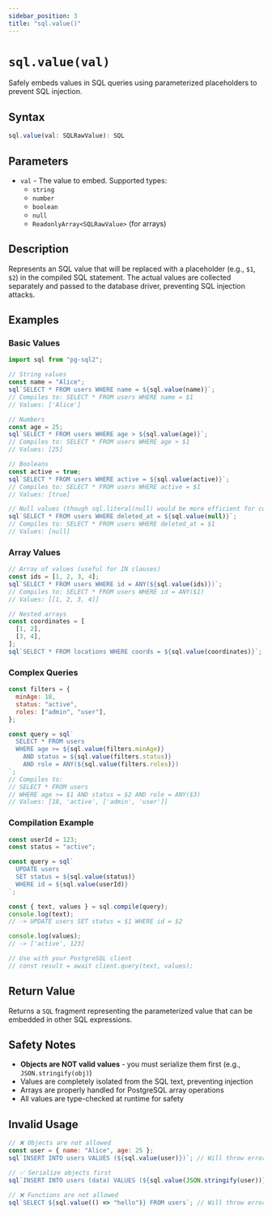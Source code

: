 ```yaml
---
sidebar_position: 3
title: "sql.value()"
---
```


# `sql.value(val)`

Safely embeds values in SQL queries using parameterized placeholders to prevent SQL injection.

## Syntax

```typescript
sql.value(val: SQLRawValue): SQL
```

## Parameters

- `val` - The value to embed. Supported types:
  - `string`
  - `number`
  - `boolean`
  - `null`
  - `ReadonlyArray<SQLRawValue>` (for arrays)

## Description

Represents an SQL value that will be replaced with a placeholder (e.g., `$1`, `$2`) in the compiled SQL statement. The actual values are collected separately and passed to the database driver, preventing SQL injection attacks.

## Examples

### Basic Values

```js
import sql from "pg-sql2";

// String values
const name = "Alice";
sql`SELECT * FROM users WHERE name = ${sql.value(name)}`;
// Compiles to: SELECT * FROM users WHERE name = $1
// Values: ['Alice']

// Numbers
const age = 25;
sql`SELECT * FROM users WHERE age > ${sql.value(age)}`;
// Compiles to: SELECT * FROM users WHERE age > $1
// Values: [25]

// Booleans
const active = true;
sql`SELECT * FROM users WHERE active = ${sql.value(active)}`;
// Compiles to: SELECT * FROM users WHERE active = $1
// Values: [true]

// Null values (though sql.literal(null) would be more efficient for constants)
sql`SELECT * FROM users WHERE deleted_at = ${sql.value(null)}`;
// Compiles to: SELECT * FROM users WHERE deleted_at = $1
// Values: [null]
```

### Array Values

```js
// Array of values (useful for IN clauses)
const ids = [1, 2, 3, 4];
sql`SELECT * FROM users WHERE id = ANY(${sql.value(ids)})`;
// Compiles to: SELECT * FROM users WHERE id = ANY($1)
// Values: [[1, 2, 3, 4]]

// Nested arrays
const coordinates = [
  [1, 2],
  [3, 4],
];
sql`SELECT * FROM locations WHERE coords = ${sql.value(coordinates)}`;
```

### Complex Queries

```js
const filters = {
  minAge: 18,
  status: "active",
  roles: ["admin", "user"],
};

const query = sql`
  SELECT * FROM users 
  WHERE age >= ${sql.value(filters.minAge)}
    AND status = ${sql.value(filters.status)}
    AND role = ANY(${sql.value(filters.roles)})
`;
// Compiles to:
// SELECT * FROM users
// WHERE age >= $1 AND status = $2 AND role = ANY($3)
// Values: [18, 'active', ['admin', 'user']]
```

### Compilation Example

```js
const userId = 123;
const status = "active";

const query = sql`
  UPDATE users 
  SET status = ${sql.value(status)}
  WHERE id = ${sql.value(userId)}
`;

const { text, values } = sql.compile(query);
console.log(text);
// -> UPDATE users SET status = $1 WHERE id = $2

console.log(values);
// -> ['active', 123]

// Use with your PostgreSQL client
// const result = await client.query(text, values);
```

## Return Value

Returns a `SQL` fragment representing the parameterized value that can be embedded in other SQL expressions.

## Safety Notes

- **Objects are NOT valid values** - you must serialize them first (e.g., `JSON.stringify(obj)`)
- Values are completely isolated from the SQL text, preventing injection
- Arrays are properly handled for PostgreSQL array operations
- All values are type-checked at runtime for safety

## Invalid Usage

```js
// ❌ Objects are not allowed
const user = { name: "Alice", age: 25 };
sql`INSERT INTO users VALUES (${sql.value(user)})`; // Will throw error

// ✅ Serialize objects first
sql`INSERT INTO users (data) VALUES (${sql.value(JSON.stringify(user))})`;

// ❌ Functions are not allowed
sql`SELECT ${sql.value(() => "hello")} FROM users`; // Will throw error
```
